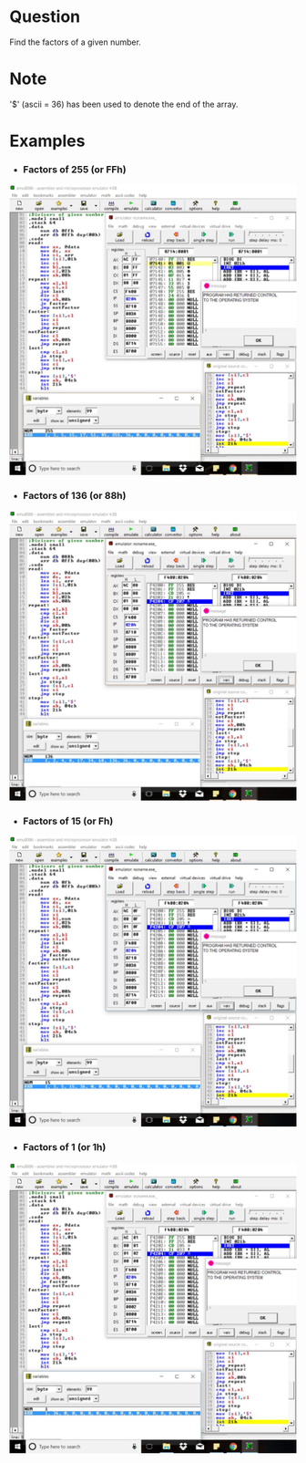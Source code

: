 # Question
Find the factors of a given number.

# Note
'$' (ascii = 36) has been used to denote the end of the array.

# Examples
* ### Factors of 255 (or FFh)
![ex1](ex1.JPG) <br/>

* ### Factors of 136 (or 88h)
![ex2](ex2.JPG) <br/>

* ### Factors of 15 (or Fh)
![ex3](ex3.JPG) <br/>

* ### Factors of 1 (or 1h)
![ex4](ex4.JPG) <br/>
